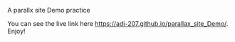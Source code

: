 A parallx site Demo practice

You can see the live link here https://adi-207.github.io/parallax_site_Demo/.
Enjoy!
